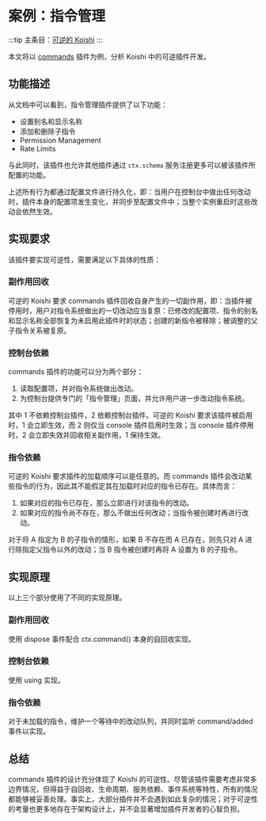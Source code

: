 # 案例：指令管理

:::tip
主条目：[可逆的 Koishi](../design/disposable.md)
:::

本文将以 [commands](../../plugins/console/commands.md) 插件为例，分析 Koishi 中的可逆插件开发。

## 功能描述

从文档中可以看到，指令管理插件提供了以下功能：

- 设置别名和显示名称
- 添加和删除子指令
- Permission Management
- Rate Limits

与此同时，该插件也允许其他插件通过 `ctx.schema` 服务注册更多可以被该插件所配置的功能。

上述所有行为都通过配置文件进行持久化，即：当用户在控制台中做出任何改动时，插件本身的配置项发生变化，并同步至配置文件中；当整个实例重启时这些改动会依然生效。

## 实现要求

该插件要实现可逆性，需要满足以下具体的性质：

### 副作用回收

可逆的 Koishi 要求 commands 插件回收自身产生的一切副作用，即：当插件被停用时，用户对指令系统做出的一切改动应当复原：已修改的配置项、指令的别名和显示名称全部恢复为未启用此插件时的状态；创建的新指令被移除；被调整的父子指令关系被复原。

### 控制台依赖

commands 插件的功能可以分为两个部分：

1. 读取配置项，并对指令系统做出改动。
2. 为控制台提供专门的「指令管理」页面，并允许用户进一步改动指令系统。

其中 1 不依赖控制台插件，2 依赖控制台插件。可逆的 Koishi 要求该插件被启用时，1 会立即生效，而 2 则仅当 console 插件启用时生效；当 console 插件停用时，2 会立即失效并回收相关副作用，1 保持生效。

### 指令依赖

可逆的 Koishi 要求插件的加载顺序可以是任意的。而 commands 插件会改动某些指令的行为，因此其不能假定其在加载时对应的指令已存在。具体而言：

1. 如果对应的指令已存在，那么立即进行对该指令的改动。
2. 如果对应的指令尚不存在，那么不做出任何改动；当指令被创建时再进行改动。

对于将 A 指定为 B 的子指令的情形，如果 B 不存在而 A 已存在，则先只对 A 进行除指定父指令以外的改动；当 B 指令被创建时再将 A 设置为 B 的子指令。

## 实现原理

以上三个部分使用了不同的实现原理。

### 副作用回收

使用 dispose 事件配合 ctx.command() 本身的自回收实现。

### 控制台依赖

使用 using 实现。

### 指令依赖

对于未加载的指令，维护一个等待中的改动队列，并同时监听 command/added 事件以实现。

## 总结

commands 插件的设计充分体现了 Koishi 的可逆性。尽管该插件需要考虑非常多边界情况，但得益于自回收、生命周期、服务依赖、事件系统等特性，所有的情况都能够被妥善处理。事实上，大部分插件并不会遇到如此复杂的情况；对于可逆性的考量也更多地存在于架构设计上，并不会显著增加插件开发者的心智负担。
